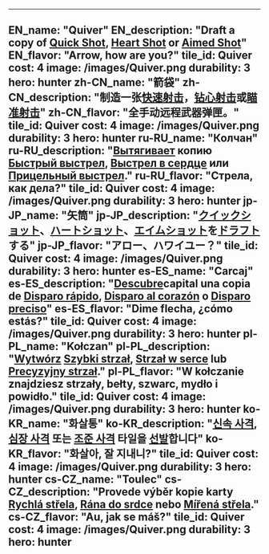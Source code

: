 ---

EN_name: "Quiver"
EN_description: "Draft a copy of <a href = '../en/abilities#QuickShot'>Quick Shot</a>, <a href = '../en/abilities#HeartShot'>Heart Shot</a> or <a href = '../en/abilities#AimedShot'>Aimed Shot</a>"
EN_flavor: "Arrow, how are you?"
tile_id: Quiver
cost: 4
image: /images/Quiver.png
durability: 3
hero: hunter
zh-CN_name: "箭袋"
zh-CN_description: "制造一张<a href = '../zh_cn/abilities#QuickShot'>快速射击</a>，<a href = '../zh_cn/abilities#HeartShot'>钻心射击</a>或<a href = '../zh_cn/abilities#AimedShot'>瞄准射击</a>"
zh-CN_flavor: "全手动远程武器弹匣。"
tile_id: Quiver
cost: 4
image: /images/Quiver.png
durability: 3
hero: hunter
ru-RU_name: "Колчан"
ru-RU_description: "<u>Вытягивает</u> копию <a href = '../ru_ru/abilities#QuickShot'>Быстрый выстрел</a>, <a href = '../ru_ru/abilities#HeartShot'>Выстрел в сердце</a> или <a href = '../ru_ru/abilities#AimedShot'>Прицельный выстрел</a>."
ru-RU_flavor: "Стрела, как дела?"
tile_id: Quiver
cost: 4
image: /images/Quiver.png
durability: 3
hero: hunter
jp-JP_name: "矢筒"
jp-JP_description: "<a href = '../jp_jp/abilities#QuickShot'>クイックショット</a>、<a href = '../jp_jp/abilities#HeartShot'>ハートショット</a>、<a href = '../jp_jp/abilities#AimedShot'>エイムショット</a>を<u>ドラフト</u>する"
jp-JP_flavor: "アロー、ハワイユー？"
tile_id: Quiver
cost: 4
image: /images/Quiver.png
durability: 3
hero: hunter
es-ES_name: "Carcaj"
es-ES_description: "<u>Descubre</u>capital una copia de <a href = '../es_es/abilities#QuickShot'>Disparo rápido</a>, <a href = '../es_es/abilities#HeartShot'>Disparo al corazón</a> o <a href = '../es_es/abilities#AimedShot'>Disparo preciso</a>"
es-ES_flavor: "Dime flecha, ¿cómo estás?"
tile_id: Quiver
cost: 4
image: /images/Quiver.png
durability: 3
hero: hunter
pl-PL_name: "Kołczan"
pl-PL_description: "<u>Wytwórz</u> <a href = '../pl_pl/abilities#QuickShot'>Szybki strzał</a>, <a href = '../pl_pl/abilities#HeartShot'>Strzał w serce</a> lub <a href = '../pl_pl/abilities#AimedShot'>Precyzyjny strzał</a>."
pl-PL_flavor: "W kołczanie znajdziesz strzały, bełty, szwarc, mydło i powidło."
tile_id: Quiver
cost: 4
image: /images/Quiver.png
durability: 3
hero: hunter
ko-KR_name: "화살통"
ko-KR_description: "<a href = '../ko_kr/abilities#QuickShot'>신속 사격</a>, <a href = '../ko_kr/abilities#HeartShot'>심장 사격</a> 또는 <a href = '../ko_kr/abilities#AimedShot'>조준 사격</a> 타일을 <u>선발</u>합니다"
ko-KR_flavor: "화살아, 잘 지내니?"
tile_id: Quiver
cost: 4
image: /images/Quiver.png
durability: 3
hero: hunter
cs-CZ_name: "Toulec"
cs-CZ_description: "Provede výběr kopie karty <a href = '../cs_cz/abilities#QuickShot'>Rychlá střela</a>, <a href = '../cs_cz/abilities#HeartShot'>Rána do srdce</a> nebo <a href = '../cs_cz/abilities#AimedShot'>Mířená střela</a>."
cs-CZ_flavor: "Au, jak se máš?"
tile_id: Quiver
cost: 4
image: /images/Quiver.png
durability: 3
hero: hunter
---